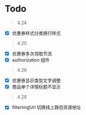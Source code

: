 # Todo

> 4.24

- [x] 优惠券样式分类换行样式

> 4.25

- [x] 优惠券多次领取节流
- [x] authorization 组件

> 4.26

- [X] 优惠券显示类型文字调整
- [X] 商品单个详情标题不显示

> 4.28

- [x] filterImgUrl 切换线上静态资源地址
